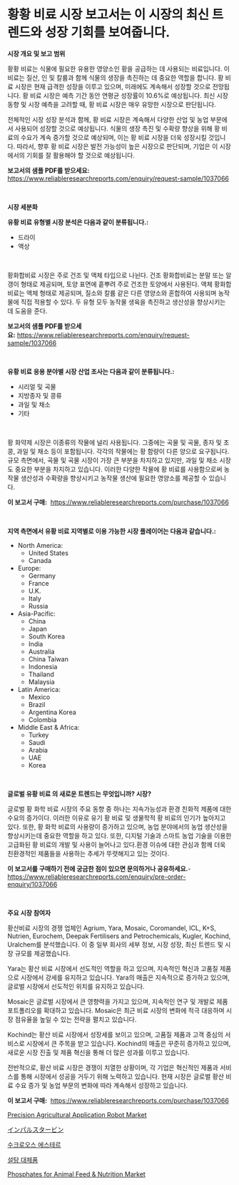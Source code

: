 <p><h1>황황 비료 시장 보고서는 이 시장의 최신 트렌드와 성장 기회를 보여줍니다.</h1></p><p><strong>시장 개요 및 보고 범위</strong></p>
<p><p>황황 비료는 식물에 필요한 유용한 영양소인 황을 공급하는 데 사용되는 비료입니다. 이 비료는 질산, 인 및 칼륨과 함께 식물의 생장을 촉진하는 데 중요한 역할을 합니다. 황 비료 시장은 현재 급격한 성장을 이루고 있으며, 미래에도 계속해서 성장할 것으로 전망됩니다. 황 비료 시장은 예측 기간 동안 연평균 성장률이 10.6%로 예상됩니다. 최신 시장 동향 및 시장 예측을 고려할 때, 황 비료 시장은 매우 유망한 시장으로 판단됩니다.</p><p>전체적인 시장 성장 분석과 함께, 황 비료 시장은 계속해서 다양한 산업 및 농업 부문에서 사용되어 성장할 것으로 예상됩니다. 식물의 생장 촉진 및 수확량 향상을 위해 황 비료의 수요가 계속 증가할 것으로 예상되며, 이는 황 비료 시장을 더욱 성장시킬 것입니다. 따라서, 향후 황 비료 시장은 발전 가능성이 높은 시장으로 판단되며, 기업은 이 시장에서의 기회를 잘 활용해야 할 것으로 예상됩니다.</p></p>
<p><strong>보고서의 샘플 PDF를 받으세요:</strong> <a href="https://www.reliableresearchreports.com/enquiry/request-sample/1037066">https://www.reliableresearchreports.com/enquiry/request-sample/1037066</a></p>
<p>&nbsp;</p>
<p><strong>시장 세분화</strong></p>
<p><strong>유황 비료 유형별 시장 분석은 다음과 같이 분류됩니다.:</strong></p>
<p><ul><li>드라이</li><li>액상</li></ul></p>
<p>&nbsp;</p>
<p><p>황화합비료 시장은 주로 건조 및 액체 타입으로 나뉜다. 건조 황화합비료는 분말 또는 알갱이 형태로 제공되며, 토양 표면에 흩뿌려 주로 건조한 토양에서 사용된다. 액체 황화합비료는 액체 형태로 제공되며, 질소와 칼륨 같은 다른 영양소와 혼합하여 사용되며 농작물에 직접 적용할 수 있다. 두 유형 모두 농작물 생육을 촉진하고 생산성을 향상시키는 데 도움을 준다.</p></p>
<p><strong>보고서의 샘플 PDF를 받으세요:</strong>&nbsp;<a href="https://www.reliableresearchreports.com/enquiry/request-sample/1037066">https://www.reliableresearchreports.com/enquiry/request-sample/1037066</a></p>
<p>&nbsp;</p>
<p><strong> 유황 비료 응용 분야별 시장 산업 조사는 다음과 같이 분류됩니다.:</strong></p>
<p><ul><li>시리얼 및 곡물</li><li>지방종자 및 콩류</li><li>과일 및 채소</li><li>기타</li></ul></p>
<p>&nbsp;</p>
<p><p>황 화약제 시장은 이종류의 작물에 널리 사용됩니다. 그중에는 곡물 및 곡물, 종자 및 초콩, 과일 및 채소 등이 포함됩니다. 각각의 작물에는 황 함량이 다른 양으로 요구됩니다. 규모 측면에서, 곡물 및 곡물 시장이 가장 큰 부분을 차지하고 있지만, 과일 및 채소 시장도 중요한 부분을 차지하고 있습니다. 이러한 다양한 작물에 황 비료를 사용함으로써 농작물 생산성과 수확량을 향상시키고 농작물 생산에 필요한 영양소를 제공할 수 있습니다.</p></p>
<p><strong>이 보고서 구매:</strong>&nbsp; <a href="https://www.reliableresearchreports.com/purchase/1037066">https://www.reliableresearchreports.com/purchase/1037066</a></p>
<p>&nbsp;</p>
<p><strong>지역 측면에서 유황 비료 지역별로 이용 가능한 시장 플레이어는 다음과 같습니다.:</strong></p>
<p><ul>
    <li>
        North America:
        <ul>
            <li>United States</li>
            <li>Canada</li>
        </ul>
    </li>
    <li>
        Europe:
        <ul>
            <li>Germany</li>
            <li>France</li>
            <li>U.K.</li>
            <li>Italy</li>
            <li>Russia</li>
        </ul>
    </li>
    <li>
        Asia-Pacific:
        <ul>
            <li>China</li>
            <li>Japan</li>
            <li>South Korea</li>
            <li>India</li>
            <li>Australia</li>
            <li>China Taiwan</li>
            <li>Indonesia</li>
            <li>Thailand</li>
            <li>Malaysia</li>
        </ul>
    </li>
    <li>
        Latin America:
        <ul>
            <li>Mexico</li>
            <li>Brazil</li>
            <li>Argentina Korea</li>
            <li>Colombia</li>
        </ul>
    </li>
    <li>
        Middle East & Africa:
        <ul>
            <li>Turkey</li>
            <li>Saudi</li>
            <li>Arabia</li>
            <li>UAE</li>
            <li>Korea</li>
        </ul>
    </li>
    </ul></p>
<p>&nbsp;</p>
<p><strong>글로벌 유황 비료 의 새로운 트렌드는 무엇입니까? 시장?</strong></p>
<p><p>글로벌 황 화학 비료 시장의 주요 동향 중 하나는 지속가능성과 환경 친화적 제품에 대한 수요의 증가이다. 이러한 이유로 유기 황 비료 및 생물학적 황 비료의 인기가 높아지고 있다. 또한, 황 화학 비료의 사용량이 증가하고 있으며, 농업 분야에서의 농업 생산성을 향상시키는데 중요한 역할을 하고 있다. 또한, 디지털 기술과 스마트 농업 기술을 이용한 고급화된 황 비료의 개발 및 사용이 늘어나고 있다.환경 이슈에 대한 관심과 함께 더욱 친환경적인 제품들을 사용하는 추세가 뚜렷해지고 있는 것이다.</p></p>
<p><strong>이 보고서를 구매하기 전에 궁금한 점이 있으면 문의하거나 공유하세요.</strong>- <a href="https://www.reliableresearchreports.com/enquiry/pre-order-enquiry/1037066">https://www.reliableresearchreports.com/enquiry/pre-order-enquiry/1037066</a></p>
<p>&nbsp;</p>
<p><strong>주요 시장 참여자</strong></p>
<p><p>황산비료 시장의 경쟁 업체인 Agrium, Yara, Mosaic, Coromandel, ICL, K+S, Nutrien, Eurochem, Deepak Fertilisers and Petrochemicals, Kugler, Kochind, Uralchem를 분석했습니다. 이 중 일부 회사의 세부 정보, 시장 성장, 최신 트렌드 및 시장 규모를 제공했습니다.</p><p>Yara는 황산 비료 시장에서 선도적인 역할을 하고 있으며, 지속적인 혁신과 고품질 제품으로 시장에서 강세를 유지하고 있습니다. Yara의 매출은 지속적으로 증가하고 있으며, 글로벌 시장에서 선도적인 위치를 유지하고 있습니다.</p><p>Mosaic은 글로벌 시장에서 큰 영향력을 가지고 있으며, 지속적인 연구 및 개발로 제품 포트폴리오를 확대하고 있습니다. Mosaic은 최근 비료 시장의 변화에 적극 대응하며 시장 점유율을 높일 수 있는 전략을 펼치고 있습니다.</p><p>Kochind는 황산 비료 시장에서 성장세를 보이고 있으며, 고품질 제품과 고객 중심의 서비스로 시장에서 큰 주목을 받고 있습니다. Kochind의 매출은 꾸준히 증가하고 있으며, 새로운 시장 진출 및 제품 혁신을 통해 더 많은 성과를 이루고 있습니다.</p><p>전반적으로, 황산 비료 시장은 경쟁이 치열한 상황이며, 각 기업은 혁신적인 제품과 서비스를 통해 시장에서 성공을 거두기 위해 노력하고 있습니다. 현재 시장은 글로벌 황산 비료 수요 증가 및 농업 부문의 변화에 따라 계속해서 성장하고 있습니다.</p></p>
<p><strong>이 보고서 구매:</strong>&nbsp;&nbsp;<a href="https://www.reliableresearchreports.com/purchase/1037066">https://www.reliableresearchreports.com/purchase/1037066</a></p>
<p><p><a href="https://issuu.com/reportprime-2/docs/precision-agricultural-application-robot-market-si">Precision Agricultural Application Robot Market</a></p><p><a href="https://github.com/schmahlson/Market-Research-Report-List-1/blob/main/63960389024.md">インパルスタービン</a></p><p><a href="https://github.com/vs2869dizt0/Market-Research-Report-List-1/blob/main/92703448212.md">수크로오스 에스테르</a></p><p><a href="https://github.com/Howaoole34545/Market-Research-Report-List-1/blob/main/41594878213.md">설탕 대체품</a></p><p><a href="https://issuu.com/reportprime-2/docs/phosphates-for-animal-feed-nutrition-market-size-2">Phosphates for Animal Feed & Nutrition Market</a></p></p>
